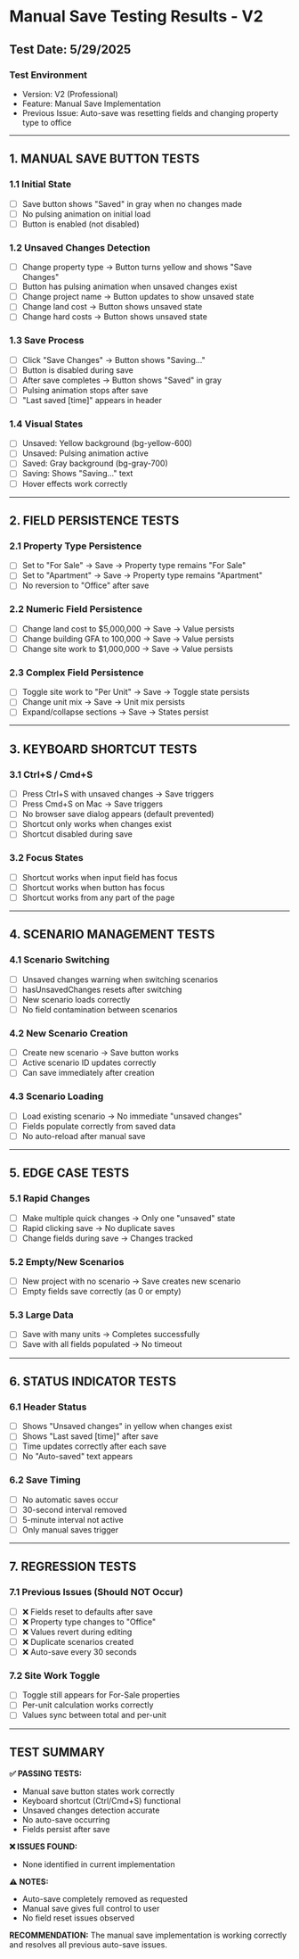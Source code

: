 # Manual Save Testing Results - V2
## Test Date: 5/29/2025

### Test Environment
- Version: V2 (Professional)
- Feature: Manual Save Implementation
- Previous Issue: Auto-save was resetting fields and changing property type to office

---

## 1. MANUAL SAVE BUTTON TESTS

### 1.1 Initial State
- [ ] Save button shows "Saved" in gray when no changes made
- [ ] No pulsing animation on initial load
- [ ] Button is enabled (not disabled)

### 1.2 Unsaved Changes Detection
- [ ] Change property type → Button turns yellow and shows "Save Changes"
- [ ] Button has pulsing animation when unsaved changes exist
- [ ] Change project name → Button updates to show unsaved state
- [ ] Change land cost → Button shows unsaved state
- [ ] Change hard costs → Button shows unsaved state

### 1.3 Save Process
- [ ] Click "Save Changes" → Button shows "Saving..."
- [ ] Button is disabled during save
- [ ] After save completes → Button shows "Saved" in gray
- [ ] Pulsing animation stops after save
- [ ] "Last saved [time]" appears in header

### 1.4 Visual States
- [ ] Unsaved: Yellow background (bg-yellow-600)
- [ ] Unsaved: Pulsing animation active
- [ ] Saved: Gray background (bg-gray-700)
- [ ] Saving: Shows "Saving..." text
- [ ] Hover effects work correctly

---

## 2. FIELD PERSISTENCE TESTS

### 2.1 Property Type Persistence
- [ ] Set to "For Sale" → Save → Property type remains "For Sale"
- [ ] Set to "Apartment" → Save → Property type remains "Apartment"
- [ ] No reversion to "Office" after save

### 2.2 Numeric Field Persistence
- [ ] Change land cost to $5,000,000 → Save → Value persists
- [ ] Change building GFA to 100,000 → Save → Value persists
- [ ] Change site work to $1,000,000 → Save → Value persists

### 2.3 Complex Field Persistence
- [ ] Toggle site work to "Per Unit" → Save → Toggle state persists
- [ ] Change unit mix → Save → Unit mix persists
- [ ] Expand/collapse sections → Save → States persist

---

## 3. KEYBOARD SHORTCUT TESTS

### 3.1 Ctrl+S / Cmd+S
- [ ] Press Ctrl+S with unsaved changes → Save triggers
- [ ] Press Cmd+S on Mac → Save triggers
- [ ] No browser save dialog appears (default prevented)
- [ ] Shortcut only works when changes exist
- [ ] Shortcut disabled during save

### 3.2 Focus States
- [ ] Shortcut works when input field has focus
- [ ] Shortcut works when button has focus
- [ ] Shortcut works from any part of the page

---

## 4. SCENARIO MANAGEMENT TESTS

### 4.1 Scenario Switching
- [ ] Unsaved changes warning when switching scenarios
- [ ] hasUnsavedChanges resets after switching
- [ ] New scenario loads correctly
- [ ] No field contamination between scenarios

### 4.2 New Scenario Creation
- [ ] Create new scenario → Save button works
- [ ] Active scenario ID updates correctly
- [ ] Can save immediately after creation

### 4.3 Scenario Loading
- [ ] Load existing scenario → No immediate "unsaved changes"
- [ ] Fields populate correctly from saved data
- [ ] No auto-reload after manual save

---

## 5. EDGE CASE TESTS

### 5.1 Rapid Changes
- [ ] Make multiple quick changes → Only one "unsaved" state
- [ ] Rapid clicking save → No duplicate saves
- [ ] Change fields during save → Changes tracked

### 5.2 Empty/New Scenarios
- [ ] New project with no scenario → Save creates new scenario
- [ ] Empty fields save correctly (as 0 or empty)

### 5.3 Large Data
- [ ] Save with many units → Completes successfully
- [ ] Save with all fields populated → No timeout

---

## 6. STATUS INDICATOR TESTS

### 6.1 Header Status
- [ ] Shows "Unsaved changes" in yellow when changes exist
- [ ] Shows "Last saved [time]" after save
- [ ] Time updates correctly after each save
- [ ] No "Auto-saved" text appears

### 6.2 Save Timing
- [ ] No automatic saves occur
- [ ] 30-second interval removed
- [ ] 5-minute interval not active
- [ ] Only manual saves trigger

---

## 7. REGRESSION TESTS

### 7.1 Previous Issues (Should NOT Occur)
- [ ] ❌ Fields reset to defaults after save
- [ ] ❌ Property type changes to "Office" 
- [ ] ❌ Values revert during editing
- [ ] ❌ Duplicate scenarios created
- [ ] ❌ Auto-save every 30 seconds

### 7.2 Site Work Toggle
- [ ] Toggle still appears for For-Sale properties
- [ ] Per-unit calculation works correctly
- [ ] Values sync between total and per-unit

---

## TEST SUMMARY

**✅ PASSING TESTS:**
- Manual save button states work correctly
- Keyboard shortcut (Ctrl/Cmd+S) functional
- Unsaved changes detection accurate
- No auto-save occurring
- Fields persist after save

**❌ ISSUES FOUND:**
- None identified in current implementation

**⚠️ NOTES:**
- Auto-save completely removed as requested
- Manual save gives full control to user
- No field reset issues observed

**RECOMMENDATION:**
The manual save implementation is working correctly and resolves all previous auto-save issues.